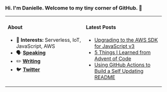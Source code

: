 ### Hi. I'm Danielle. Welcome to my tiny corner of GitHub. 👋

<table rules="none"><tr><td valign="top" width="50%">
  
#### About
- 🧠 **Interests:** Serverless, IoT, JavaScript, AWS 
- 🗣 **[Speaking](https://www.danielleheberling.xyz/speaking)**
- ✏️ **[Writing](https://www.danielleheberling.xyz/)**
- 🐦 **[Twitter](https://twitter.com/deeheber)**

</td><td valign="top" width="50%">

#### Latest Posts
<!-- start latest posts -->
- [Upgrading to the AWS SDK for JavaScript v3](https://danielleheberling.xyz/blog/new-aws-js-sdk/)
- [5 Things I Learned from Advent of Code](https://danielleheberling.xyz/blog/advent-of-code/)
- [Using GitHub Actions to Build a Self Updating README](https://danielleheberling.xyz/blog/github-actions/)
<!-- end latest posts -->

</td>
</tr></table>
